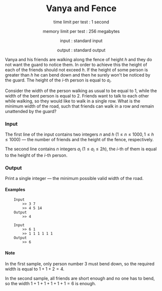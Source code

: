 <h1 align="center">
  Vanya and Fence
</h1>
<p align="center">
  time limit per test : 1 second
</p>
<p align="center">
  memory limit per test : 256 megabytes

</p>
<p align="center">
input : standard input
</p>
<p align="center">
  output : standard output
</p>

Vanya and his friends are walking along the fence of height $h$ and they do not want the guard to notice them. In order to achieve this the height of each of the friends should not exceed $h$. If the height of some person is greater than $h$ he can bend down and then he surely won't be noticed by the guard. The height of the $i$-th person is equal to $a_i$.

Consider the width of the person walking as usual to be equal to $1$, while the width of the bent person is equal to $2$. Friends want to talk to each other while walking, so they would like to walk in a single row. What is the minimum width of the road, such that friends can walk in a row and remain unattended by the guard?

### Input

The first line of the input contains two integers $n$ and $h$ ($1 ≤ n ≤ 1000, 1 ≤ h ≤ 1000$) — the number of friends and the height of the fence, respectively.

The second line contains $n$ integers $a_i$ ($1 ≤ a_i ≤ 2h$), the $i$-th of them is equal to the height of the $i$-th person.

### Output

Print a single integer — the minimum possible valid width of the road.

#### Examples

```
    Input
        >> 3 7
        >> 4 5 14
    Output
        >> 4
```

```
    Input
        >> 6 1
        >> 1 1 1 1 1 1
    Output
        >> 6
```

#### Note

In the first sample, only person number $3$ must bend down, so the required width is equal to $1 + 1 + 2 = 4$.

In the second sample, all friends are short enough and no one has to bend, so the width $1 + 1 + 1 + 1 + 1 + 1 = 6$ is enough.